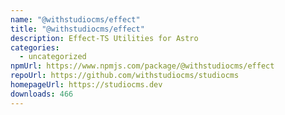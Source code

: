 ```yaml
---
name: "@withstudiocms/effect"
title: "@withstudiocms/effect"
description: Effect-TS Utilities for Astro
categories:
  - uncategorized
npmUrl: https://www.npmjs.com/package/@withstudiocms/effect
repoUrl: https://github.com/withstudiocms/studiocms
homepageUrl: https://studiocms.dev
downloads: 466
---
```

